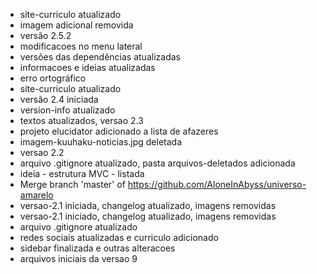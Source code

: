 - site-curriculo atualizado
- imagem adicional removida
- versão 2.5.2
- modificacoes no menu lateral
- versões das dependências atualizadas
- informacoes e ideias atualizadas
- erro ortográfico
- site-curriculo atualizado
- versão 2.4 iniciada
- version-info atualizado
- textos atualizados, versao 2.3
- projeto elucidator adicionado a lista de afazeres
- imagem-kuuhaku-noticias.jpg deletada
- versao 2.2
- arquivo .gitignore atualizado, pasta arquivos-deletados adicionada
- ideia - estrutura MVC - listada
- Merge branch 'master' of https://github.com/AloneInAbyss/universo-amarelo
- versao-2.1 iniciada, changelog atualizado, imagens removidas
- versao-2.1 iniciado, changelog atualizado, imagens removidas
- arquivo .gitignore atualizado
- redes sociais atualizadas e curriculo adicionado
- sidebar finalizada e outras alteracoes
- arquivos iniciais da versao 9
